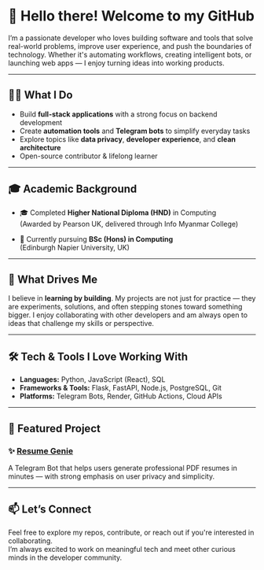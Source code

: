 # 👋 Hello there! Welcome to my GitHub

I’m a passionate developer who loves building software and tools that solve real-world problems, improve user experience, and push the boundaries of technology. Whether it's automating workflows, creating intelligent bots, or launching web apps — I enjoy turning ideas into working products.

---

## 👨‍💻 What I Do

- Build **full-stack applications** with a strong focus on backend development
- Create **automation tools** and **Telegram bots** to simplify everyday tasks
- Explore topics like **data privacy**, **developer experience**, and **clean architecture**
- Open-source contributor & lifelong learner

---

## 🎓 Academic Background

- 🎓 Completed **Higher National Diploma (HND)** in Computing  
  (Awarded by Pearson UK, delivered through Info Myanmar College)
  
- 📘 Currently pursuing **BSc (Hons) in Computing**  
  (Edinburgh Napier University, UK)

---

## 🚀 What Drives Me

I believe in **learning by building**. My projects are not just for practice — they are experiments, solutions, and often stepping stones toward something bigger. I enjoy collaborating with other developers and am always open to ideas that challenge my skills or perspective.

---

## 🛠️ Tech & Tools I Love Working With

- **Languages:** Python, JavaScript (React), SQL  
- **Frameworks & Tools:** Flask, FastAPI, Node.js, PostgreSQL, Git  
- **Platforms:** Telegram Bots, Render, GitHub Actions, Cloud APIs

---

## 📌 Featured Project

### ✨ [Resume Genie](https://github.com/MrThantdgaf/resumegenie)
A Telegram Bot that helps users generate professional PDF resumes in minutes — with strong emphasis on user privacy and simplicity.

---

## 📫 Let’s Connect

Feel free to explore my repos, contribute, or reach out if you're interested in collaborating.  
I’m always excited to work on meaningful tech and meet other curious minds in the developer community.

